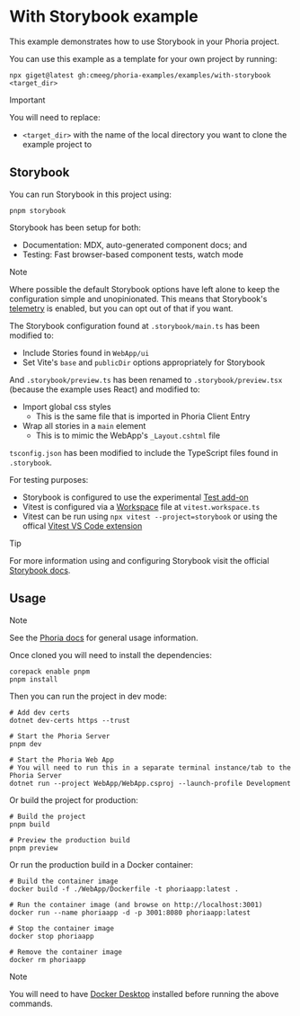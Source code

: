 # With Storybook example

This example demonstrates how to use Storybook in your Phoria project.

You can use this example as a template for your own project by running:

```shell
npx giget@latest gh:cmeeg/phoria-examples/examples/with-storybook <target_dir>
```

> [!IMPORTANT]
> You will need to replace:
> * `<target_dir>` with the name of the local directory you want to clone the example project to

## Storybook

You can run Storybook in this project using:

```shell
pnpm storybook
```

Storybook has been setup for both:

* Documentation: MDX, auto-generated component docs; and
* Testing: Fast browser-based component tests, watch mode

> [!NOTE]
> Where possible the default Storybook options have left alone to keep the configuration simple and unopinionated. This means that Storybook's [telemetry](https://storybook.js.org/docs/configure/telemetry) is enabled, but you can opt out of that if you want.

The Storybook configuration found at `.storybook/main.ts` has been modified to:

* Include Stories found in `WebApp/ui`
* Set Vite's `base` and `publicDir` options appropriately for Storybook

And `.storybook/preview.ts` has been renamed to `.storybook/preview.tsx` (because the example uses React) and modified to:

* Import global css styles
  * This is the same file that is imported in Phoria Client Entry
* Wrap all stories in a `main` element
  * This is to mimic the WebApp's `_Layout.cshtml` file

`tsconfig.json` has been modified to include the TypeScript files found in `.storybook`.

For testing purposes:

* Storybook is configured to use the experimental [Test add-on](https://storybook.js.org/docs/writing-tests/test-addon)
* Vitest is configured via a [Workspace](https://vitest.dev/guide/workspace.html) file at `vitest.workspace.ts`
* Vitest can be run using `npx vitest --project=storybook` or using the offical [Vitest VS Code extension](https://marketplace.visualstudio.com/items?itemName=vitest.vitest)

> [!TIP]
> For more information using and configuring Storybook visit the official [Storybook docs](https://storybook.js.org/docs).

## Usage

> [!NOTE]
> See the [Phoria docs](https://github.com/CMeeg/phoria#usage) for general usage information.

Once cloned you will need to install the dependencies:

```shell
corepack enable pnpm
pnpm install
```

Then you can run the project in dev mode:

```shell
# Add dev certs
dotnet dev-certs https --trust

# Start the Phoria Server
pnpm dev

# Start the Phoria Web App
# You will need to run this in a separate terminal instance/tab to the Phoria Server
dotnet run --project WebApp/WebApp.csproj --launch-profile Development
```

Or build the project for production:

```shell
# Build the project
pnpm build

# Preview the production build
pnpm preview
```

Or run the production build in a Docker container:

```shell
# Build the container image
docker build -f ./WebApp/Dockerfile -t phoriaapp:latest .

# Run the container image (and browse on http://localhost:3001)
docker run --name phoriaapp -d -p 3001:8080 phoriaapp:latest

# Stop the container image
docker stop phoriaapp

# Remove the container image
docker rm phoriaapp
```

> [!NOTE]
> You will need to have [Docker Desktop](https://docs.docker.com/desktop/) installed before running the above commands.
